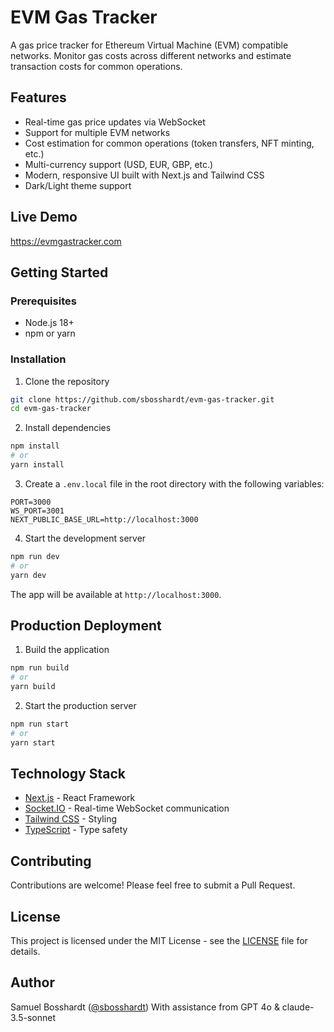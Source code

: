 # EVM Gas Tracker

A gas price tracker for Ethereum Virtual Machine (EVM) compatible networks. Monitor gas costs across different networks and estimate transaction costs for common operations.

## Features

- Real-time gas price updates via WebSocket
- Support for multiple EVM networks
- Cost estimation for common operations (token transfers, NFT minting, etc.)
- Multi-currency support (USD, EUR, GBP, etc.)
- Modern, responsive UI built with Next.js and Tailwind CSS
- Dark/Light theme support

## Live Demo

https://evmgastracker.com

## Getting Started

### Prerequisites

- Node.js 18+ 
- npm or yarn

### Installation

1. Clone the repository
```bash
git clone https://github.com/sbosshardt/evm-gas-tracker.git
cd evm-gas-tracker
```

2. Install dependencies
```bash
npm install
# or
yarn install
```

3. Create a `.env.local` file in the root directory with the following variables:
```env
PORT=3000
WS_PORT=3001
NEXT_PUBLIC_BASE_URL=http://localhost:3000
```

4. Start the development server
```bash
npm run dev
# or
yarn dev
```

The app will be available at `http://localhost:3000`.

## Production Deployment

1. Build the application
```bash
npm run build
# or
yarn build
```

2. Start the production server
```bash
npm run start
# or
yarn start
```

## Technology Stack

- [Next.js](https://nextjs.org/) - React Framework
- [Socket.IO](https://socket.io/) - Real-time WebSocket communication
- [Tailwind CSS](https://tailwindcss.com/) - Styling
- [TypeScript](https://www.typescriptlang.org/) - Type safety

## Contributing

Contributions are welcome! Please feel free to submit a Pull Request.

## License

This project is licensed under the MIT License - see the [LICENSE](LICENSE) file for details.

## Author

Samuel Bosshardt ([@sbosshardt](https://github.com/sbosshardt))
With assistance from GPT 4o & claude-3.5-sonnet